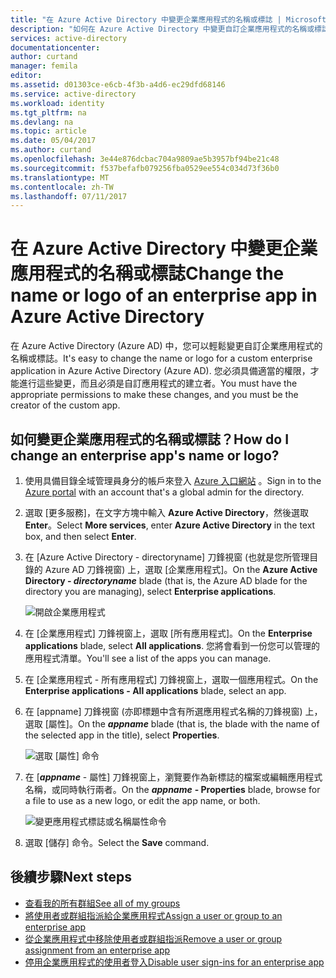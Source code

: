 ```yaml
---
title: "在 Azure Active Directory 中變更企業應用程式的名稱或標誌 | Microsoft Docs"
description: "如何在 Azure Active Directory 中變更自訂企業應用程式的名稱或標誌"
services: active-directory
documentationcenter: 
author: curtand
manager: femila
editor: 
ms.assetid: d01303ce-e6cb-4f3b-a4d6-ec29dfd68146
ms.service: active-directory
ms.workload: identity
ms.tgt_pltfrm: na
ms.devlang: na
ms.topic: article
ms.date: 05/04/2017
ms.author: curtand
ms.openlocfilehash: 3e44e876dcbac704a9809ae5b3957bf94be21c48
ms.sourcegitcommit: f537befafb079256fba0529ee554c034d73f36b0
ms.translationtype: MT
ms.contentlocale: zh-TW
ms.lasthandoff: 07/11/2017
---
```

# <a name="change-the-name-or-logo-of-an-enterprise-app-in-azure-active-directory"></a><span data-ttu-id="45bd2-103">在 Azure Active Directory 中變更企業應用程式的名稱或標誌</span><span class="sxs-lookup"><span data-stu-id="45bd2-103">Change the name or logo of an enterprise app in Azure Active Directory</span></span>
<span data-ttu-id="45bd2-104">在 Azure Active Directory (Azure AD) 中，您可以輕鬆變更自訂企業應用程式的名稱或標誌。</span><span class="sxs-lookup"><span data-stu-id="45bd2-104">It's easy to change the name or logo for a custom enterprise application in Azure Active Directory (Azure AD).</span></span> <span data-ttu-id="45bd2-105">您必須具備適當的權限，才能進行這些變更，而且必須是自訂應用程式的建立者。</span><span class="sxs-lookup"><span data-stu-id="45bd2-105">You must have the appropriate permissions to make these changes, and you must be the creator of the custom app.</span></span>

## <a name="how-do-i-change-an-enterprise-apps-name-or-logo"></a><span data-ttu-id="45bd2-106">如何變更企業應用程式的名稱或標誌？</span><span class="sxs-lookup"><span data-stu-id="45bd2-106">How do I change an enterprise app's name or logo?</span></span>
1. <span data-ttu-id="45bd2-107">使用具備目錄全域管理員身分的帳戶來登入 [Azure 入口網站](https://portal.azure.com) 。</span><span class="sxs-lookup"><span data-stu-id="45bd2-107">Sign in to the [Azure portal](https://portal.azure.com) with an account that's a global admin for the directory.</span></span>
2. <span data-ttu-id="45bd2-108">選取 [更多服務]，在文字方塊中輸入 **Azure Active Directory**，然後選取 **Enter**。</span><span class="sxs-lookup"><span data-stu-id="45bd2-108">Select **More services**, enter **Azure Active Directory** in the text box, and then select **Enter**.</span></span>
3. <span data-ttu-id="45bd2-109">在 [Azure Active Directory - directoryname] 刀鋒視窗 (也就是您所管理目錄的 Azure AD 刀鋒視窗) 上，選取 [企業應用程式]。</span><span class="sxs-lookup"><span data-stu-id="45bd2-109">On the **Azure Active Directory - *directoryname*** blade (that is, the Azure AD blade for the directory you are managing), select **Enterprise applications**.</span></span>

    ![開啟企業應用程式](./media/active-directory-coreapps-change-app-logo-azure-portal/open-enterprise-apps.png)
4. <span data-ttu-id="45bd2-111">在 [企業應用程式] 刀鋒視窗上，選取 [所有應用程式]。</span><span class="sxs-lookup"><span data-stu-id="45bd2-111">On the **Enterprise applications** blade, select **All applications**.</span></span> <span data-ttu-id="45bd2-112">您將會看到一份您可以管理的應用程式清單。</span><span class="sxs-lookup"><span data-stu-id="45bd2-112">You'll see a list of the apps you can manage.</span></span>
5. <span data-ttu-id="45bd2-113">在 [企業應用程式 - 所有應用程式]  刀鋒視窗上，選取一個應用程式。</span><span class="sxs-lookup"><span data-stu-id="45bd2-113">On the **Enterprise applications - All applications** blade, select an app.</span></span>
6. <span data-ttu-id="45bd2-114">在 [appname] 刀鋒視窗 (亦即標題中含有所選應用程式名稱的刀鋒視窗) 上，選取 [屬性]。</span><span class="sxs-lookup"><span data-stu-id="45bd2-114">On the ***appname*** blade (that is, the blade with the name of the selected app in the title), select **Properties**.</span></span>

    ![選取 [屬性] 命令](./media/active-directory-coreapps-change-app-logo-azure-portal/select-app.png)
7. <span data-ttu-id="45bd2-116">在 [***appname*** - 屬性] 刀鋒視窗上，瀏覽要作為新標誌的檔案或編輯應用程式名稱，或同時執行兩者。</span><span class="sxs-lookup"><span data-stu-id="45bd2-116">On the ***appname*** **- Properties** blade, browse for a file to use as a new logo, or edit the app name, or both.</span></span>

    ![變更應用程式標誌或名稱屬性命令](./media/active-directory-coreapps-change-app-logo-azure-portal/change-logo.png)
8. <span data-ttu-id="45bd2-118">選取 [儲存]  命令。</span><span class="sxs-lookup"><span data-stu-id="45bd2-118">Select the **Save** command.</span></span>

## <a name="next-steps"></a><span data-ttu-id="45bd2-119">後續步驟</span><span class="sxs-lookup"><span data-stu-id="45bd2-119">Next steps</span></span>
* [<span data-ttu-id="45bd2-120">查看我的所有群組</span><span class="sxs-lookup"><span data-stu-id="45bd2-120">See all of my groups</span></span>](active-directory-groups-view-azure-portal.md)
* [<span data-ttu-id="45bd2-121">將使用者或群組指派給企業應用程式</span><span class="sxs-lookup"><span data-stu-id="45bd2-121">Assign a user or group to an enterprise app</span></span>](active-directory-coreapps-assign-user-azure-portal.md)
* [<span data-ttu-id="45bd2-122">從企業應用程式中移除使用者或群組指派</span><span class="sxs-lookup"><span data-stu-id="45bd2-122">Remove a user or group assignment from an enterprise app</span></span>](active-directory-coreapps-remove-assignment-azure-portal.md)
* [<span data-ttu-id="45bd2-123">停用企業應用程式的使用者登入</span><span class="sxs-lookup"><span data-stu-id="45bd2-123">Disable user sign-ins for an enterprise app</span></span>](active-directory-coreapps-disable-app-azure-portal.md)
